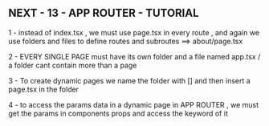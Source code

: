 ## NEXT - 13 - APP ROUTER - TUTORIAL
<!-- ^ APP ROUTING -->
1 - instead of index.tsx  , we must use page.tsx in every route , and again we use folders and files to define routes and subroutes
==> about/page.tsx

2 - EVERY SINGLE PAGE must have its own folder and a file named app.tsx / a folder cant contain more than a page

<!-- ^ DYNAMIC ROUTES -->
3 - To create dynamic pages we name the folder with [] and then insert a page.tsx in the folder

4 - to access the params data in a dynamic page in APP ROUTER  , we must get the params in components props and access the keyword of it

